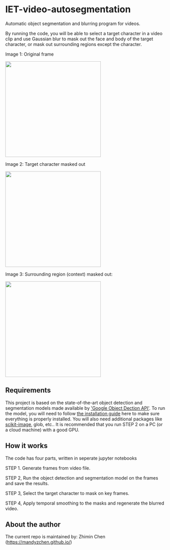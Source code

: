 # IET-video-autosegmentation
Automatic object segmentation and blurring program for videos. 

By running the code, you will be able to select a target character in a video clip and use Gaussian blur to mask out the face and body of the target character, or mask out surrounding regions except the character.

Image 1: Original frame

<img src="https://i.imgur.com/FC58E4t.jpg" width="300"/>

Image 2: Target character masked out

<img src="https://i.imgur.com/zs8gsLB.jpg" width="300"/> 
 
Image 3: Surrounding region (context) masked out:

<img src="https://i.imgur.com/gMxibiM.jpg" width="300"/>

## Requirements
This project is based on the state-of-the-art object detection and segmentation models made available by ['Google Object Dection API'](https://github.com/tensorflow/models/tree/master/research/object_detection). To run the model, you will need to follow [the installation guide](https://github.com/tensorflow/models/blob/master/research/object_detection/g3doc/installation.md) here to make sure everything is properly installed. You will also need additional packages like [scikit-image](http://scikit-image.org/docs/dev/install.html), glob, etc.. It is recommended that you run STEP 2 on a PC (or a cloud machine) with a good GPU.

## How it works
The code has four parts, written in seperate jupyter notebooks

STEP 1. Generate frames from video file.

STEP 2, Run the object detection and segmentation model on the frames and save the results.

STEP 3, Select the target character to mask on key frames.

STEP 4, Apply temporal smoothing to the masks and regenerate the blurred video.


## About the author
The current repo is maintained by:
Zhimin Chen (https://mandyzchen.github.io/)
